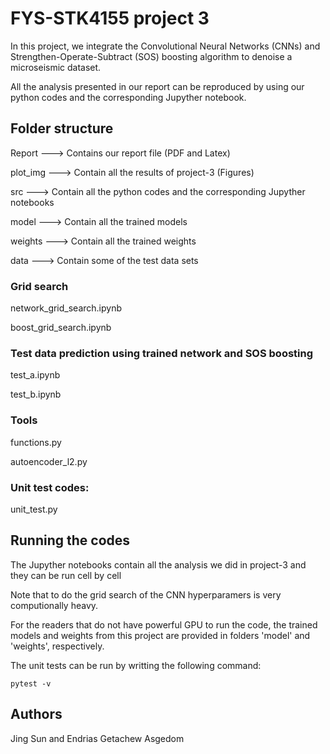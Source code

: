 # FYS-STK4155 project 3 

In this project, we integrate the Convolutional Neural Networks (CNNs) and Strengthen-Operate-Subtract (SOS) boosting algorithm to denoise a microseismic dataset. 

All the analysis presented in our report can be reproduced by using our python codes and the corresponding Jupyther notebook.

## Folder structure 

Report   ---> Contains our report file (PDF and Latex)

plot_img ---> Contain all the results of project-3 (Figures)

src      ---> Contain all the python codes and the corresponding Jupyther notebooks 

model    ---> Contain all the trained models 

weights  ---> Contain all the trained weights

data     ---> Contain some of the test data sets

### Grid search

network_grid_search.ipynb

boost_grid_search.ipynb

### Test data prediction using trained network and SOS boosting

test_a.ipynb

test_b.ipynb

### Tools

functions.py

autoencoder_l2.py

### Unit test codes: 

unit_test.py

## Running the codes

The Jupyther notebooks contain all the analysis we did in project-3 and they can be run cell by cell

Note that to do the grid search of the CNN hyperparamers is very computionally heavy. 

For the readers that do not have powerful GPU to run the code, the trained models and weights from this project are provided in folders 'model' and 'weights', respectively.

The unit tests can be run by writting the following command: 
```
pytest -v
```

## Authors
Jing Sun and
Endrias Getachew Asgedom

